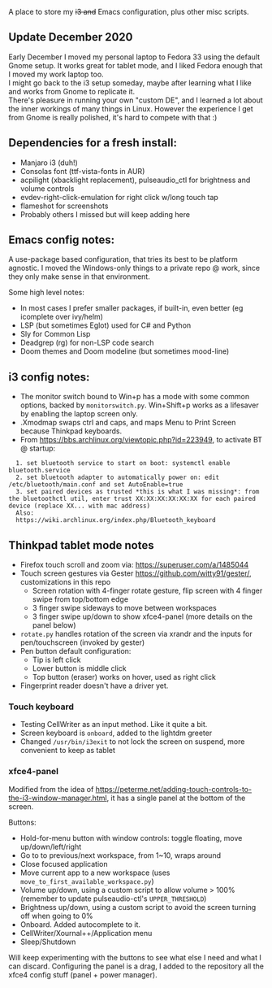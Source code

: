 A place to store my ~~i3 and~~ Emacs configuration, plus other misc scripts.

## Update December 2020

Early December I moved my personal laptop to Fedora 33 using the default Gnome setup. It works great for tablet mode,
and I liked Fedora enough that I moved my work laptop too.  
I might go back to the i3 setup someday, maybe after learning what I like and works from Gnome to replicate it.  
There's pleasure in running your own "custom DE", and I learned a lot about the inner workings of many things in Linux.
However the experience I get from Gnome is really polished, it's hard to compete with that :)

## Dependencies for a fresh install:

* Manjaro i3 (duh!)
* Consolas font (ttf-vista-fonts in AUR)
* acpilight (xbacklight replacement), pulseaudio_ctl for brightness and volume controls
* evdev-right-click-emulation for right click w/long touch tap
* flameshot for screenshots
* Probably others I missed but will keep adding here

## Emacs config notes:

A use-package based configuration, that tries its best to be platform agnostic. I moved the Windows-only things to a 
private repo @ work, since they only make sense in that environment.

Some high level notes:

* In most cases I prefer smaller packages, if built-in, even better (eg icomplete over ivy/helm)
* LSP (but sometimes Eglot) used for C# and Python
* Sly for Common Lisp
* Deadgrep (rg) for non-LSP code search
* Doom themes and Doom modeline (but sometimes mood-line)

## i3 config notes:

* The monitor switch bound to Win+p has a mode with some common options, backed by `monitorswitch.py`. Win+Shift+p works as a lifesaver by enabling the laptop screen only.
* .Xmodmap swaps ctrl and caps, and maps Menu to Print Screen because Thinkpad keyboards.
* From https://bbs.archlinux.org/viewtopic.php?id=223949, to activate BT @ startup:

```
  1. set bluetooth service to start on boot: systemctl enable bluetooth.service
  2. set bluetooth adapter to automatically power on: edit /etc/bluetooth/main.conf and set AutoEnable=true
  3. set paired devices as trusted *this is what I was missing*: from the bluetoothctl util, enter trust XX:XX:XX:XX:XX:XX for each paired device (replace XX... with mac address)
  Also:
  https://wiki.archlinux.org/index.php/Bluetooth_keyboard
```

## Thinkpad tablet mode notes

* Firefox touch scroll and zoom via: https://superuser.com/a/1485044
* Touch screen gestures via Gester https://github.com/witty91/gester/, customizations in this repo
  * Screen rotation with 4-finger rotate gesture, flip screen with 4 finger swipe from top/bottom edge
  * 3 finger swipe sideways to move between workspaces
  * 3 finger swipe up/down to show xfce4-panel (more details on the panel below)
* `rotate.py` handles rotation of the screen via xrandr and the inputs for pen/touchscreen (invoked by gester)
* Pen button default configuration:
  * Tip is left click
  * Lower button is middle click
  * Top button (eraser) works on hover, used as right click
* Fingerprint reader doesn't have a driver yet.

### Touch keyboard

* Testing CellWriter as an input method. Like it quite a bit.
* Screen keyboard is `onboard`, added to the lightdm greeter
* Changed `/usr/bin/i3exit` to not lock the screen on suspend, more convenient to keep as tablet

### xfce4-panel

Modified from the idea of https://peterme.net/adding-touch-controls-to-the-i3-window-manager.html, it has a single panel at the bottom of the screen.

Buttons:
* Hold-for-menu button with window controls: toggle floating, move up/down/left/right
* Go to to previous/next workspace, from 1~10, wraps around
* Close focused application
* Move current app to a new workspace (uses `move_to_first_available_workspace.py`)
* Volume up/down, using a custom script to allow volume > 100% (remember to update pulseaudio-ctl's `UPPER_THRESHOLD`)
* Brightness up/down, using a custom script to avoid the screen turning off when going to 0%
* Onboard. Added autocomplete to it.
* CellWriter/Xournal++/Application menu
* Sleep/Shutdown

Will keep experimenting with the buttons to see what else I need and what I can discard. Configuring the panel is a drag, I added to the repository all the xfce4 config stuff (panel + power manager).
